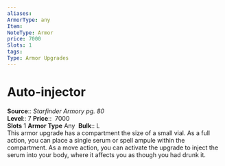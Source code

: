 ```yaml
---
aliases: 
ArmorType: any
Item:
NoteType: Armor
price: 7000
Slots: 1
tags: 
Type: Armor Upgrades
---
```


# Auto-injector

**Source**:: _Starfinder Armory pg. 80_  
**Level**:: 7
**Price**::  7000  
**Slots** 1 **Armor Type** Any 
**Bulk**:: L  
This armor upgrade has a compartment the size of a small vial. As a full action, you can place a single serum or spell ampule within the compartment. As a move action, you can activate the upgrade to inject the serum into your body, where it affects you as though you had drunk it.
